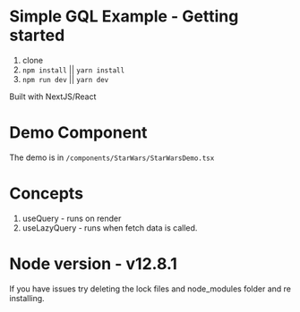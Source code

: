 # Simple GQL Example - Getting started

1. clone
2. `npm install` || `yarn install`
3. `npm run dev` || `yarn dev`

Built with NextJS/React

# Demo Component
The demo is in `/components/StarWars/StarWarsDemo.tsx`

# Concepts

1. useQuery - runs on render
2. useLazyQuery - runs when fetch data is called. 


# Node version - v12.8.1

If you have issues try deleting the lock files and node_modules folder and re installing. 
